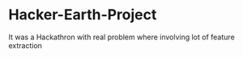# Hacker-Earth-Project
It was a Hackathron with real problem where involving lot of feature extraction
